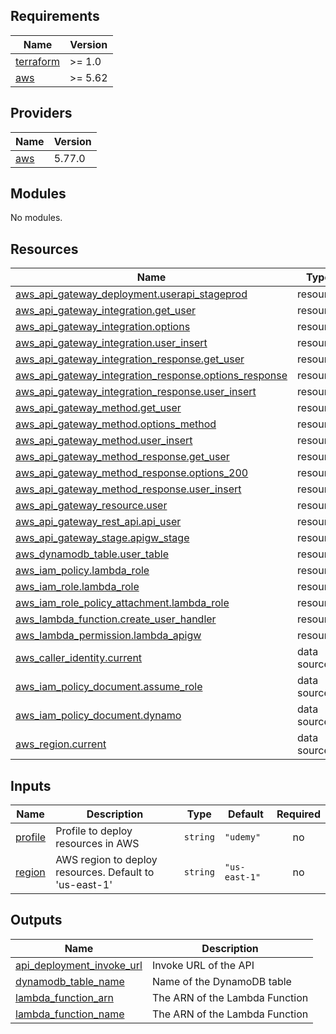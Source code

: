 ## Requirements

| Name | Version |
|------|---------|
| <a name="requirement_terraform"></a> [terraform](#requirement\_terraform) | >= 1.0 |
| <a name="requirement_aws"></a> [aws](#requirement\_aws) | >= 5.62 |

## Providers

| Name | Version |
|------|---------|
| <a name="provider_aws"></a> [aws](#provider\_aws) | 5.77.0 |

## Modules

No modules.

## Resources

| Name | Type |
|------|------|
| [aws_api_gateway_deployment.userapi_stageprod](https://registry.terraform.io/providers/hashicorp/aws/latest/docs/resources/api_gateway_deployment) | resource |
| [aws_api_gateway_integration.get_user](https://registry.terraform.io/providers/hashicorp/aws/latest/docs/resources/api_gateway_integration) | resource |
| [aws_api_gateway_integration.options](https://registry.terraform.io/providers/hashicorp/aws/latest/docs/resources/api_gateway_integration) | resource |
| [aws_api_gateway_integration.user_insert](https://registry.terraform.io/providers/hashicorp/aws/latest/docs/resources/api_gateway_integration) | resource |
| [aws_api_gateway_integration_response.get_user](https://registry.terraform.io/providers/hashicorp/aws/latest/docs/resources/api_gateway_integration_response) | resource |
| [aws_api_gateway_integration_response.options_response](https://registry.terraform.io/providers/hashicorp/aws/latest/docs/resources/api_gateway_integration_response) | resource |
| [aws_api_gateway_integration_response.user_insert](https://registry.terraform.io/providers/hashicorp/aws/latest/docs/resources/api_gateway_integration_response) | resource |
| [aws_api_gateway_method.get_user](https://registry.terraform.io/providers/hashicorp/aws/latest/docs/resources/api_gateway_method) | resource |
| [aws_api_gateway_method.options_method](https://registry.terraform.io/providers/hashicorp/aws/latest/docs/resources/api_gateway_method) | resource |
| [aws_api_gateway_method.user_insert](https://registry.terraform.io/providers/hashicorp/aws/latest/docs/resources/api_gateway_method) | resource |
| [aws_api_gateway_method_response.get_user](https://registry.terraform.io/providers/hashicorp/aws/latest/docs/resources/api_gateway_method_response) | resource |
| [aws_api_gateway_method_response.options_200](https://registry.terraform.io/providers/hashicorp/aws/latest/docs/resources/api_gateway_method_response) | resource |
| [aws_api_gateway_method_response.user_insert](https://registry.terraform.io/providers/hashicorp/aws/latest/docs/resources/api_gateway_method_response) | resource |
| [aws_api_gateway_resource.user](https://registry.terraform.io/providers/hashicorp/aws/latest/docs/resources/api_gateway_resource) | resource |
| [aws_api_gateway_rest_api.api_user](https://registry.terraform.io/providers/hashicorp/aws/latest/docs/resources/api_gateway_rest_api) | resource |
| [aws_api_gateway_stage.apigw_stage](https://registry.terraform.io/providers/hashicorp/aws/latest/docs/resources/api_gateway_stage) | resource |
| [aws_dynamodb_table.user_table](https://registry.terraform.io/providers/hashicorp/aws/latest/docs/resources/dynamodb_table) | resource |
| [aws_iam_policy.lambda_role](https://registry.terraform.io/providers/hashicorp/aws/latest/docs/resources/iam_policy) | resource |
| [aws_iam_role.lambda_role](https://registry.terraform.io/providers/hashicorp/aws/latest/docs/resources/iam_role) | resource |
| [aws_iam_role_policy_attachment.lambda_role](https://registry.terraform.io/providers/hashicorp/aws/latest/docs/resources/iam_role_policy_attachment) | resource |
| [aws_lambda_function.create_user_handler](https://registry.terraform.io/providers/hashicorp/aws/latest/docs/resources/lambda_function) | resource |
| [aws_lambda_permission.lambda_apigw](https://registry.terraform.io/providers/hashicorp/aws/latest/docs/resources/lambda_permission) | resource |
| [aws_caller_identity.current](https://registry.terraform.io/providers/hashicorp/aws/latest/docs/data-sources/caller_identity) | data source |
| [aws_iam_policy_document.assume_role](https://registry.terraform.io/providers/hashicorp/aws/latest/docs/data-sources/iam_policy_document) | data source |
| [aws_iam_policy_document.dynamo](https://registry.terraform.io/providers/hashicorp/aws/latest/docs/data-sources/iam_policy_document) | data source |
| [aws_region.current](https://registry.terraform.io/providers/hashicorp/aws/latest/docs/data-sources/region) | data source |

## Inputs

| Name | Description | Type | Default | Required |
|------|-------------|------|---------|:--------:|
| <a name="input_profile"></a> [profile](#input\_profile) | Profile to deploy resources in AWS | `string` | `"udemy"` | no |
| <a name="input_region"></a> [region](#input\_region) | AWS region to deploy resources. Default to 'us-east-1' | `string` | `"us-east-1"` | no |

## Outputs

| Name | Description |
|------|-------------|
| <a name="output_api_deployment_invoke_url"></a> [api\_deployment\_invoke\_url](#output\_api\_deployment\_invoke\_url) | Invoke URL of the API |
| <a name="output_dynamodb_table_name"></a> [dynamodb\_table\_name](#output\_dynamodb\_table\_name) | Name of the DynamoDB table |
| <a name="output_lambda_function_arn"></a> [lambda\_function\_arn](#output\_lambda\_function\_arn) | The ARN of the Lambda Function |
| <a name="output_lambda_function_name"></a> [lambda\_function\_name](#output\_lambda\_function\_name) | The ARN of the Lambda Function |
